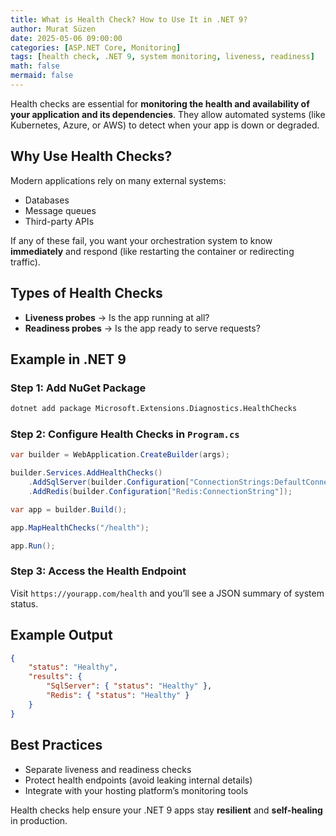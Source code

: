 ```yaml
---
title: What is Health Check? How to Use It in .NET 9?
author: Murat Süzen
date: 2025-05-06 09:00:00
categories: [ASP.NET Core, Monitoring]
tags: [health check, .NET 9, system monitoring, liveness, readiness]
math: false
mermaid: false
---
```



Health checks are essential for **monitoring the health and availability of your application and its dependencies**. They allow automated systems (like Kubernetes, Azure, or AWS) to detect when your app is down or degraded.

## Why Use Health Checks?

Modern applications rely on many external systems:
- Databases
- Message queues
- Third-party APIs

If any of these fail, you want your orchestration system to know **immediately** and respond (like restarting the container or redirecting traffic).

## Types of Health Checks

- **Liveness probes** → Is the app running at all?
- **Readiness probes** → Is the app ready to serve requests?

## Example in .NET 9

### Step 1: Add NuGet Package

```bash
dotnet add package Microsoft.Extensions.Diagnostics.HealthChecks
```

### Step 2: Configure Health Checks in `Program.cs`

```csharp
var builder = WebApplication.CreateBuilder(args);

builder.Services.AddHealthChecks()
    .AddSqlServer(builder.Configuration["ConnectionStrings:DefaultConnection"])
    .AddRedis(builder.Configuration["Redis:ConnectionString"]);

var app = builder.Build();

app.MapHealthChecks("/health");

app.Run();
```

### Step 3: Access the Health Endpoint

Visit `https://yourapp.com/health` and you’ll see a JSON summary of system status.

## Example Output

```json
{
    "status": "Healthy",
    "results": {
        "SqlServer": { "status": "Healthy" },
        "Redis": { "status": "Healthy" }
    }
}
```

## Best Practices

- Separate liveness and readiness checks
- Protect health endpoints (avoid leaking internal details)
- Integrate with your hosting platform’s monitoring tools

Health checks help ensure your .NET 9 apps stay **resilient** and **self-healing** in production.

